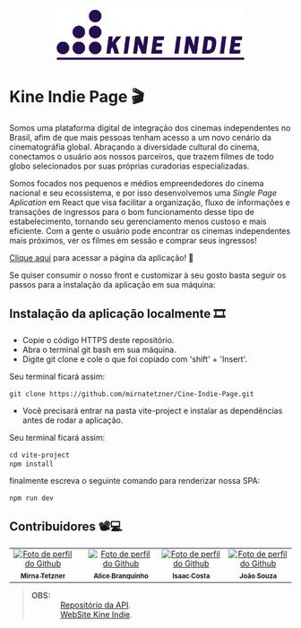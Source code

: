 
<div align='center'>
 <img src='vite-project/src/img/kineindie.png' width='340px'>
 </div>

# Kine Indie Page 🎬

Somos uma plataforma digital de integração dos cinemas independentes no Brasil, afim de que mais pessoas tenham acesso a um novo cenário da cinematográfia global. Abraçando a diversidade cultural do cinema, conectamos o usuário aos nossos parceiros, que trazem filmes de todo globo selecionados por suas próprias curadorias especializadas. 

Somos focados nos pequenos e médios empreendedores do cinema nacional e seu ecossistema, e por isso desenvolvemos uma *Single Page Aplication* em React que visa facilitar a organização, fluxo de informações e transações de ingressos para o bom funcionamento desse tipo de estabelecimento, tornando seu gerenciamento menos custoso e mais eficiente. Com a gente o usuário pode encontrar os cinemas independentes mais próximos, ver os filmes em sessão e comprar seus ingressos!


[Clique aqui](https://...) para acessar a página da aplicação! 📸

Se quiser consumir o nosso front e customizar à seu gosto basta seguir os passos para a instalação da aplicação em sua máquina:

## Instalação da aplicação localmente 🎞️

- Copie o código HTTPS deste repositório.
- Abra o terminal git bash em sua máquina.
- Digite git clone e cole o que foi copiado com 'shift' + 'Insert'. 

Seu terminal ficará assim:


```
git clone https://github.com/mirnatetzner/Cine-Indie-Page.git
```

- Você precisará entrar na pasta vite-project e instalar as dependências antes de rodar a aplicação.

Seu terminal ficará assim:

```
cd vite-project
npm install
```

finalmente escreva o seguinte comando para renderizar nossa SPA:

```
npm run dev
```

## Contribuidores 📽️💻

  <table>
    <tr align='center'>    
      <td align="center">
          <a href="https://github.com/mirnatetzner">
            <img src='https://avatars.githubusercontent.com/u/85193127?v=4' width="170px;" alt="Foto de perfil do Github"/><br>
            <sub>
              <b>Mirna Tetzner</b>
            </sub>
          </a>
        </td>
      <td align="center">
          <td align="center">
          <a href="https://github.com/alicebranq">
            <img src='https://avatars.githubusercontent.com/u/102565368?v=4' width="170px;" alt="Foto de perfil do Github"/><br>
            <sub>
              <b>Alice Branquinho</b>
            </sub>
          </a>
        </td>
      <td align="center">
          <a href="https://github.com/systemilc">
            <img src='https://avatars.githubusercontent.com/u/34551203?v=4' width="170px;" alt="Foto de perfil do Github"/><br>
            <sub>
              <b>Isaac Costa</b>
            </sub>
          </a>
      </td>
      <td align="center">
        <a href="https://github.com/joaofmds">
          <img src='https://avatars.githubusercontent.com/u/95502785?v=4' width="170px;" alt="Foto de perfil do Github"/><br>
            <sub>
              <b>João Souza</b>
            </sub>
          </a>
      </td>
    </tr>
   </table>
   
>**OBS:**<br>
&nbsp;&nbsp;&nbsp;&nbsp;&nbsp;&nbsp;&nbsp;&nbsp;&nbsp;&nbsp;&nbsp;&nbsp; [Repositório da API](https://github.com/mirnatetzner/CineIndie-API).<br>
&nbsp;&nbsp;&nbsp;&nbsp;&nbsp;&nbsp;&nbsp;&nbsp;&nbsp;&nbsp;&nbsp;&nbsp; [WebSite Kine Indie](https://...).
